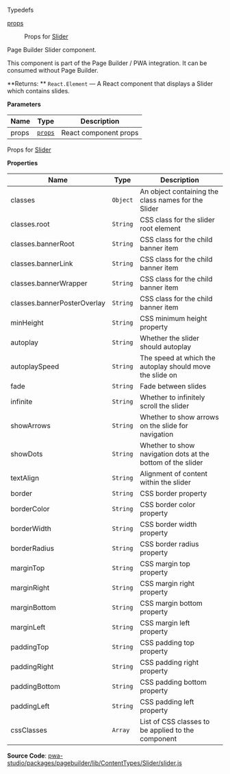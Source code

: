 
Typedefs

<dl>
<dt><a href="#props">props</a></dt>
<dd>

Props for [Slider](#Slider)

</dd>
</dl>


Page Builder Slider component.

This component is part of the Page Builder / PWA integration. It can be consumed without Page Builder.

**Returns: **
`React.Element`
   — A React component that displays a Slider which contains slides.

**Parameters**

| Name | Type | Description |
| --- | --- | --- |
| props | [`props`](#props) | React component props |


Props for [Slider](#Slider)

**Properties**

| Name | Type | Description |
| --- | --- | --- |
| classes | `Object` | An object containing the class names for the Slider |
| classes.root | `String` | CSS class for the slider root element |
| classes.bannerRoot | `String` | CSS class for the child banner item |
| classes.bannerLink | `String` | CSS class for the child banner item |
| classes.bannerWrapper | `String` | CSS class for the child banner item |
| classes.bannerPosterOverlay | `String` | CSS class for the child banner item |
| minHeight | `String` | CSS minimum height property |
| autoplay | `String` | Whether the slider should autoplay |
| autoplaySpeed | `String` | The speed at which the autoplay should move the slide on |
| fade | `String` | Fade between slides |
| infinite | `String` | Whether to infinitely scroll the slider |
| showArrows | `String` | Whether to show arrows on the slide for navigation |
| showDots | `String` | Whether to show navigation dots at the bottom of the slider |
| textAlign | `String` | Alignment of content within the slider |
| border | `String` | CSS border property |
| borderColor | `String` | CSS border color property |
| borderWidth | `String` | CSS border width property |
| borderRadius | `String` | CSS border radius property |
| marginTop | `String` | CSS margin top property |
| marginRight | `String` | CSS margin right property |
| marginBottom | `String` | CSS margin bottom property |
| marginLeft | `String` | CSS margin left property |
| paddingTop | `String` | CSS padding top property |
| paddingRight | `String` | CSS padding right property |
| paddingBottom | `String` | CSS padding bottom property |
| paddingLeft | `String` | CSS padding left property |
| cssClasses | `Array` | List of CSS classes to be applied to the component |



**Source Code**: [pwa-studio/packages/pagebuilder/lib/ContentTypes/Slider/slider.js](https://github.com/magento/pwa-studio/blob/develop/packages/pagebuilder/lib/ContentTypes/Slider/slider.js)